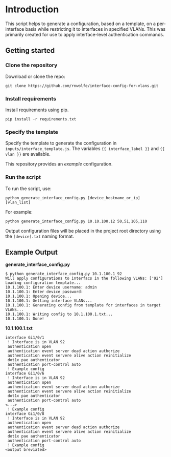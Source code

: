 # Introduction
This script helps to generate a configuration, based on a template, on a per-interface basis while restricting it to interfaces in specified VLANs. This was primarily created for use to apply interface-level authentication commands.

## Getting started
### Clone the repository
Download or clone the repo:
```
git clone https://github.com/rnwolfe/interface-config-for-vlans.git
```

### Install requirements
Install requirements using pip.
```
pip install -r requirements.txt
```

### Specify the template
Specify the template to generate the configuration in `inputs/interface_template.js`. The variables `{{ interface_label }}` and `{{ vlan }}` are available.

This repository provides an *example* configuration.

### Run the script
To run the script, use:
```
python generate_interface_config.py [device_hostname_or_ip] [vlan_list]
```

For example:
```
python generate_interface_config.py 10.10.100.12 50,51,105,110
```

Output configuration files will be placed in the project root directory using the `[device].txt` naming format.

## Example Output
**generate_interface_config.py**
```
$ python generate_interface_config.py 10.1.100.1 92
Will apply configurations to interfacs in the following VLANs: ['92']
Loading configuration template...
10.1.100.1: Enter device username: admin
10.1.100.1: Enter device password:
10.1.100.1: Opening device...
10.1.100.1: Getting interface VLANs...
10.1.100.1: Generating config from template for interfaces in target VLANs...
10.1.100.1: Writing config to 10.1.100.1.txt...
10.1.100.1: Done!
```

**10.1.100.1.txt**
```
interface Gi1/0/1
 ! Interface is in VLAN 92
 authentication open
 authentication event server dead action authorize
 authentication event servere alive action reinitialize
 dot1x pae authenticator
 authentication port-control auto
 ! Example config
interface Gi1/0/6
 ! Interface is in VLAN 92
 authentication open
 authentication event server dead action authorize
 authentication event servere alive action reinitialize
 dot1x pae authenticator
 authentication port-control auto
<...>
 ! Example config
interface Gi1/0/8
 ! Interface is in VLAN 92
 authentication open
 authentication event server dead action authorize
 authentication event servere alive action reinitialize
 dot1x pae authenticator
 authentication port-control auto
 ! Example config
<output breviated>
 ```

